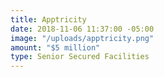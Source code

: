 ```yaml
---
title: Apptricity
date: 2018-11-06 11:37:00 -05:00
image: "/uploads/apptricity.png"
amount: "$5 million"
type: Senior Secured Facilities
---
```


